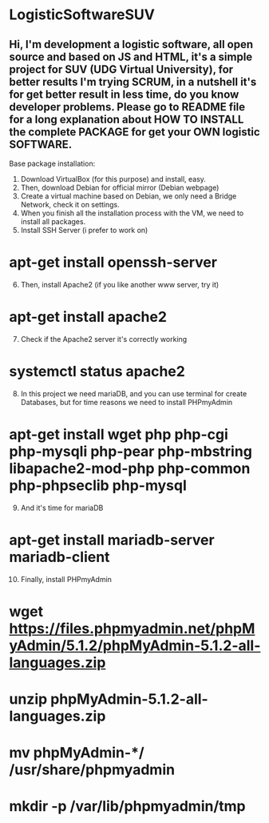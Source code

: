 # LogisticSoftwareSUV
Hi,  I'm development a logistic software, all open source and based on JS and HTML, it's a simple project for SUV (UDG Virtual University), for better results I'm trying SCRUM, in a nutshell it's for get better result in less time, do you know developer problems. Please go to README file for a long explanation about HOW TO INSTALL the complete PACKAGE for get your OWN logistic SOFTWARE.
---------
Base package installation:

1. Download VirtualBox (for this purpose) and install, easy.
2. Then, download Debian for official mirror (Debian webpage)
3. Create a virtual machine based on Debian, we only need a Bridge Network, check it on settings.
4. When you finish all the installation process with the VM, we need to install all packages.
5. Install SSH Server (i prefer to work on)
# apt-get install openssh-server
6. Then, install Apache2 (if you like another www server, try it)
# apt-get install apache2
7. Check if the Apache2 server it's correctly working
# systemctl status apache2
8. In this project we need mariaDB, and you can use terminal for create Databases, but for time reasons we need to install PHPmyAdmin
# apt-get install wget php php-cgi php-mysqli php-pear php-mbstring libapache2-mod-php php-common php-phpseclib php-mysql
9. And it's time for mariaDB
# apt-get install mariadb-server mariadb-client
10. Finally, install PHPmyAdmin
# wget https://files.phpmyadmin.net/phpMyAdmin/5.1.2/phpMyAdmin-5.1.2-all-languages.zip
# unzip phpMyAdmin-5.1.2-all-languages.zip
# mv phpMyAdmin-*/ /usr/share/phpmyadmin
# mkdir -p /var/lib/phpmyadmin/tmp
